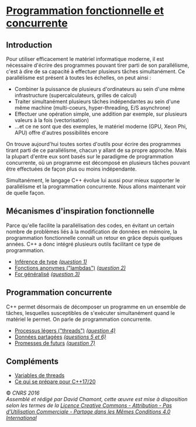 # [Programmation fonctionnelle et concurrente](README.md.md)

## Introduction

Pour utiliser efficacement le matériel informatique moderne, il est nécessaire d'écrire des programmes pouvant tirer parti de son parallélisme, c'est à dire de sa capacité à effectuer plusieurs tâches simultanément. Ce parallélisme est présent à toutes les échelles, on peut ainsi :

  - Combiner la puissance de plusieurs d'ordinateurs au sein d'une même infrastructure (supercalculateurs, grilles de calcul)
  - Traiter simultanément plusieurs tâches indépendantes au sein d'une même machine (multi-coeurs, hyper-threading, E/S asynchrone)
  - Effectuer une opération simple, une addition par exemple, sur plusieurs valeurs à la fois (vectorisation)
  - ...et ce ne sont que des exemples, le matériel moderne (GPU, Xeon Phi, APU) offre d'autres possibilités encore

On trouve aujourd'hui toutes sortes d'outils pour écrire des programmes tirant parti de ce parallélisme, chacun y allant de sa propre approche. Mais la plupart d'entre eux sont basés sur le paradigme de programmation concurrente, où un programme est décomposé en plusieurs tâches pouvant être effectuées de façon plus ou moins indépendante.

Simultanément, le langage C++ évolue lui aussi pour mieux supporter le parallélisme et la programmation concurrente. Nous allons maintenant voir de quelle façon.

## Mécanismes d'inspiration fonctionnelle

Parce qu'elle facilite la parallélisation des codes, en évitant un certain nombre de problèmes liés à la modification de données en mémoire, la programmation fonctionnelle connaît un retour en grâce depuis quelques années. C++ a donc intégré plusieurs outils facilitant ce type de programmation.

  - [Inférence de type](TheorieClassiqueInference.md) *[(question 1)](CoefsFonctionnelleConcurrente.md)*
  - [Fonctions anonymes ("lambdas")](Cpp11Lambdas.md) *[(question 2)](CoefsFonctionnelleConcurrente#a2Lambdas.md)*
  - [For généralisé](Cpp11ForGeneralise.md) *[(question 3)](CoefsFonctionnelleConcurrente#a3Forgénéralisé.md)*

## Programmation concurrente

C++ permet désormais de décomposer un programme en un ensemble de tâches, lesquelles susceptibles de s'exécuter simultanément quand le matériel le permet. On parle de programmation concurrente.

  - [Processus légers ("threads")](Cpp11Threads.md) *[(question 4)](CoefsFonctionnelleConcurrente#a4Parallélisationdestests.md)*
  - [Données partagées](Cpp11SharedData.md) *[(questions 5 et 6)](CoefsFonctionnelleConcurrente#a5Stresstest.md)*
  - [Promesses de futurs](Cpp11Future.md) *[(question 7)](CoefsFonctionnelleConcurrente#a7Appelsasynchrone.md)*

## Compléments

  - [Variables de threads](Cpp11Tls.md)
  - [Ce qui se prépare pour C++17/20](Cpp17Parallele.md)

  
  
© *CNRS 2016*  
*Assemblé et rédigé par David Chamont, cette œuvre est mise à disposition selon les termes de la [Licence Creative Commons - Attribution - Pas d’Utilisation Commerciale - Partage dans les Mêmes Conditions 4.0 International](http://creativecommons.org/licenses/by-nc-sa/4.0/)*
